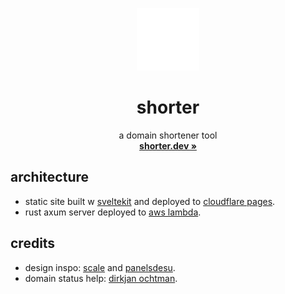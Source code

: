 <p align="center">
  <p align="center">
    <img width="100" height="100" src="apps/web/src/lib/assets/logomark.png" alt="logomark">
  </p>
	<h1 align="center"><b>shorter</b></h1>
	<p align="center">
		a domain shortener tool
    <br />
    <a href="https://shorter.dev"><strong>shorter.dev »</strong></a>
  </p>
</p>

## architecture

-   static site built w [sveltekit](https://kit.svelte.dev) and deployed to [cloudflare pages](https://pages.cloudflare.com).
-   rust axum server deployed to [aws lambda](https://aws.amazon.com/lambda).

## credits

-   design inspo: [scale](https://scale.com) and [panelsdesu](https://panelsdesu.com).
-   domain status help: [dirkjan ochtman](https://github.com/djc).
